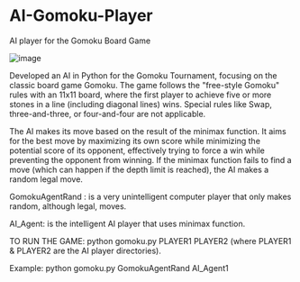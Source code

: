 # AI-Gomoku-Player
 AI player for the Gomoku Board Game

![image](https://github.com/blurryface7200/gomoku/assets/94574451/0e32f8f1-2c28-499b-abca-025746711653)


Developed an AI in Python for the Gomoku Tournament, focusing on the classic board game Gomoku. The game follows the "free-style Gomoku" rules with an 11x11 board, where the first player to achieve five or more stones in a line (including diagonal lines) wins. Special rules like Swap, three-and-three, or four-and-four are not applicable.

The AI makes its move based on the result of the minimax function. It aims for the best move by maximizing its own score while minimizing the potential score of its opponent, effectively trying to force a win while preventing the opponent from winning. If the minimax function fails to find a move (which can happen if the depth limit 
is reached), the AI makes a random legal move.

GomokuAgentRand : is a very unintelligent computer player that only makes random, although legal, moves.

AI_Agent: is the intelligent AI player that uses minimax function.


TO RUN THE GAME: python gomoku.py PLAYER1 PLAYER2 
(where PLAYER1 & PLAYER2 are the AI player directories).

Example: python gomoku.py GomokuAgentRand AI_Agent1
